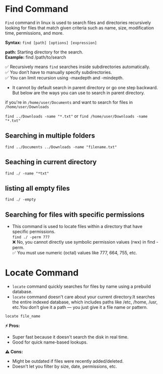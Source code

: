 # Find Command

`Find` command in linux is used to search files and directories recursively looking for files that match given criteria such as name, size, modification time, permissions, and more.

**Syntax:**
`find [path] [options] [expression]`

**path:** Starting directory for the search.<br>
**Example:** find /path/to/search<br>

✅ Recursively means `find` searches inside subdirectories automatically.<br>
✅ You don’t have to manually specify subdirectories.<br>
✅ You can limit recursion using -maxdepth and -mindepth.<br>

- It cannot by default search in parent directory or go one step backward.<br>
  But below are the ways you can use to search in parent directory.<br>

if you're in `/home/user/Documents` and want to search for files in `/home/user/Downloads`<br>

`find ../Downloads -name "*.txt"` or `find /home/user/Downloads -name "*.txt"`

## Searching in multiple folders

`find ../Documents ../Downloads -name "filename.txt"`

## Seaching in current directory

`find ./ -name "*txt"`

## listing all empty files

`find ./ -empty`

## Searching for files with specific permissions

- This command is used to locate files within a directory that have specific permissions.<br>
  `find ./ -perm 777`<br>
  ❌ No, you cannot directly use symbolic permission values (rwx) in find -perm.<br>
  ✅ You must use numeric (octal) values like 777, 664, 755, etc.<br>

# Locate Command

- `locate` command quickly searches for files by name using a prebuild database.
- `locate` command doesn't care about your current directory.It searches the entire indexed database, which includes paths like /etc, /home, /usr, etc.You don’t give it a path — you just give it a file name or pattern.

`locate file_name`

**⚡ Pros:**

- Super fast because it doesn't search the disk in real time.
- Good for quick name-based lookups.

**⚠️ Cons:**

- Might be outdated if files were recently added/deleted.
- Doesn't let you filter by size, date, permissions, etc.

